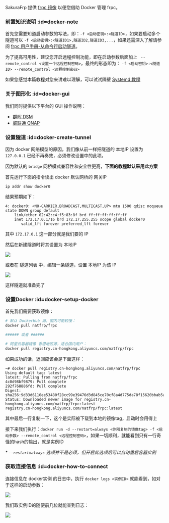 SakuraFrp 提供 [frpc 镜像](https://hub.docker.com/r/natfrp/frpc) 以便您借助 Docker 管理 frpc。

### 前置知识说明 :id=docker-note

首先您需要知道启动参数的写法，即：`-f <启动密钥>:<隧道ID>`，如果要启动多个隧道可以 `-f <启动密钥>:<隧道ID1>,隧道ID2,隧道ID3,...`，如果还需深入了解请参阅 [frpc 用户手册-从命令行启动隧道](/frpc/manual#cli-usage)。

为了提高可用性，建议您开启远程控制功能，即在启动参数后面加上 ` --remote_control <设置一个远程控制密码>`，最终的形态即为： `-f <启动密钥>:<隧道ID> --remote_control <远程控制密码>`

如果您感觉本篇教程对您来讲难以理解，可以试试隔壁 [Systemd 教程](/frpc/service/systemd)

### 关于图形化 :id=docker-gui

我们同时提供以下平台的 GUI 操作说明： 
 - [群晖 DSM](/app/synology)
 - [威联通 QNAP](/app/qnap)

### 设置隧道 :id=docker-create-tunnel

因为 docker 网络模型的原因，我们像从前一样把隧道的 本地IP 设置为 `127.0.0.1` 已经不再奏效，必须修改设置中的此项。

因为默认的 `bridge` 网桥模式兼容性和安全性更高，**下面的教程默认采用此方案**

首先运行下面的指令读出 docker 默认网桥的 网关IP

`ip addr show docker0`

结果预期如下：

```
4: docker0: <NO-CARRIER,BROADCAST,MULTICAST,UP> mtu 1500 qdisc noqueue state DOWN group default 
    link/ether 02:42:c4:f5:83:8f brd ff:ff:ff:ff:ff:ff
    inet 172.17.0.1/16 brd 172.17.255.255 scope global docker0
       valid_lft forever preferred_lft forever
```

其中 `172.17.0.1` 这一部分就是我们要的 IP

然后在新建隧道时将其设置为 本地IP

![](_images/docker-tunnel-new.png)

或者在 隧道列表 中，编辑一条隧道，设置 本地IP 为该 IP

![](_images/docker-tunnel-mod.png)

这样隧道就准备完了

### 设置Docker :id=docker-setup-docker

首先我们需要获取镜像：

```bash
# 默认 DockerHub 源，国内可能较慢：
docker pull natfrp/frpc

###### 或者 ######

# 阿里云容器镜像 香港地区源，适合国内用户：
docker pull registry.cn-hongkong.aliyuncs.com/natfrp/frpc
```

如果成功的话，返回应该会是下面这样：

```
~# docker pull registry.cn-hongkong.aliyuncs.com/natfrp/frpc
Using default tag: latest
latest: Pulling from natfrp/frpc
4c0d98bf9879: Pull complete 
292f768886fd: Pull complete 
Digest: sha256:9d33d6110ee53480f28cc99e39476d3d845ce70cf8a4d775da78f15620bbab5a
Status: Downloaded newer image for registry.cn-hongkong.aliyuncs.com/natfrp/frpc:latest
registry.cn-hongkong.aliyuncs.com/natfrp/frpc:latest
```

其中最后一行复制一下，这个是实际被下载到本地的镜像tag，启动时会用得上

接下来我们执行：`docker run -d --restart=always <你刚复制的镜像tag> -f <启动参数> --remote_control <远程控制密码>`，如果一切顺利，就能看到只有一行奇怪的hash的输出，就是实例ID

_* `--restart=always` 选项并不是必须，但开启此选项后可以自动重启容器实例_

### 获取连接信息 :id=docker-how-to-connect

连接信息在 docker实例 的日志中，执行 `docker logs <实例ID>` 就能看到，如对于这样的启动参数：

![](_images/docker-cli-run.png)

我们取实例ID的随便前几位就能查到日志：

![](_images/docker-cli-log.png)
